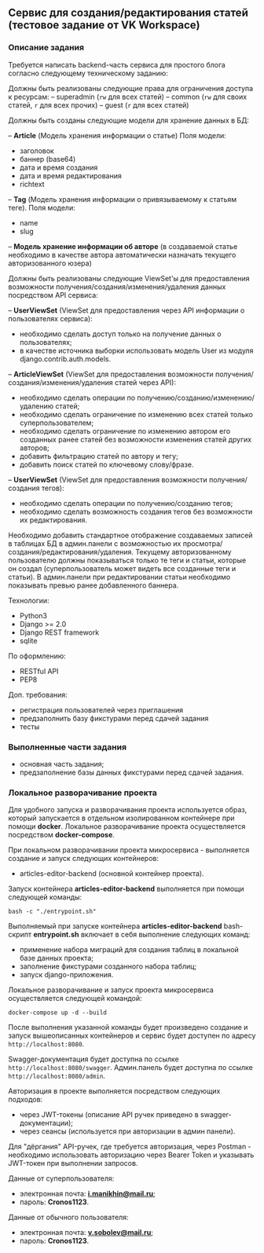 ## Сервис для создания/редактирования статей (тестовое задание от VK Workspace)

### Описание задания
Требуется написать backend-часть сервиса для простого блога согласно 
следующему техническому заданию:

Должны быть реализованы следующие права для ограничения доступа к ресурсам:
  – superadmin (`rw` для всех статей)
  – common (`rw` для своих статей, `r` для всех прочих)
  – guest (`r` для всех статей)


Должны быть созданы следующие модели для хранение данных в БД:

– **Article** (Модель хранения информации о статье) Поля модели:
  - заголовок
  - баннер (base64)
  - дата и время создания
  - дата и время редактирования
  - richtext

– **Tag** (Модель хранения информации о привязываемому к статьям теге). Поля модели:
  - name 
  - slug

– **Модель хранение информации об авторе**
(в создаваемой статье необходимо в качестве автора автоматически назначать текущего
авторизованного юзера)

Должны быть реализованы следующие ViewSet'ы для предоставления возможности
получения/создания/изменения/удаления данных посредством API сервиса:

– **UserViewSet** (ViewSet для предоставления через API информации о пользователях сервиса):
  - необходимо сделать доступ только на получение данных о пользователях;
  - в качестве источника выборки использовать модель User из модуля django.contrib.auth.models.


– **ArticleViewSet** (ViewSet для предоставления возможности получения/создания/изменения/удаления
статей через API):
  - необходимо сделать операции по получению/созданию/изменению/удалению статей;
  - необходимо сделать ограничение по изменению всех статей только суперпользователем;
  - необходимо сделать ограничение по изменению автором его созданных ранее статей без возможности изменения статей других авторов;
  - добавить фильтрацию статей по автору и тегу;
  - добавить поиск статей по ключевому слову/фразе.


– **UserViewSet** (ViewSet для предоставления возможности получения/создания тегов):
  - необходимо сделать операции по получению/созданию тегов;
  - необходимо сделать возможность создания тегов без возможности их редактирования.


Необходимо добавить стандартное отображение создаваемых записей в таблицах БД в админ.панели
с возможностью их просмотра/создания/редактирования/удаления. 
Текущему авторизованному пользователю должны показываться только те теги и статьи, которые он создал (суперпользователь
может видеть все созданные теги и статьи). 
В админ.панели при редактировании статьи необходимо показывать превью ранее добавленного баннера.

Технологии:
  - Python3
  - Django >= 2.0
  - Django REST framework
  - sqlite

По оформлению:
  - RESTful API
  - PEP8

Доп. требования:
  - регистрация пользователей через приглашения
  - предзаполнить базу фикстурами перед сдачей задания
  - тесты


### Выполненные части задания
 - основная часть задания;
 - предзаполнение базы данных фикстурами перед сдачей задания.


### Локальное разворачивание проекта
Для удобного запуска и разворачивания проекта используется образ, который запускается в
отдельном изолированном контейнере при помощи **docker**. Локальное разворачивание проекта 
осуществляется посредством **docker-compose**.

При локальном разворачивании проекта микросервиса - выполняется создание и запуск
следующих контейнеров:
- articles-editor-backend (основной контейнер проекта).

Запуск контейнера **articles-editor-backend** выполняется при помощи следующей команды:
```
bash -c "./entrypoint.sh"
```

Выполняемый при запуске контейнера **articles-editor-backend** bash-скрипт **entrypoint.sh** включает в
себя выполнение следующих команд:
- применение набора миграций для создания таблиц в локальной базе данных проекта;
- заполнение фикстурами созданного набора таблиц;
- запуск django-приложения.

Локальное разворачивание и запуск проекта микросервиса осуществляется следующей командой:
```
docker-compose up -d --build
```

После выполнения указанной команды будет произведено создание и запуск вышеописанных контейнеров и
сервис будет доступен по адресу ```http://localhost:8080```.

Swagger-документация будет доступна по ссылке ```http://localhost:8080/swagger```.
Админ.панель будет доступна по ссылке ```http://localhost:8080/admin```.

Авторизация в проекте выполняется посредством следующих подходов:
- через JWT-токены (описание API ручек приведено в swagger-документации);
- через сеансы (используется при авторизации в админ панели).

Для "дёргания" API-ручек, где требуется авторизация, через Postman - необходимо использовать авторизацию через Bearer
Token и указывать JWT-токен при выполнении запросов.

Данные от суперпользователя:
 - электронная почта: **i.manikhin@mail.ru**;
 - пароль: **Cronos1123**.


Данные от обычного пользователя:
 - электронная почта: **v.sobolev@mail.ru**;
 - пароль: **Cronos1123**.
